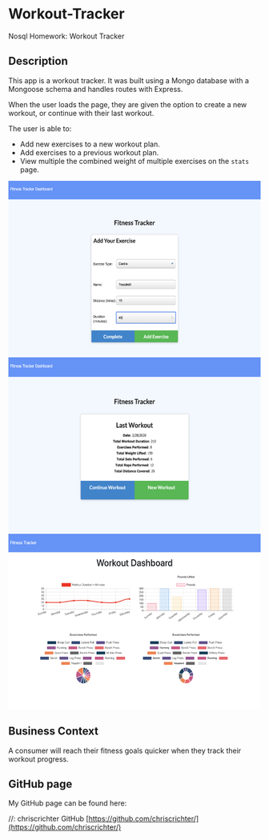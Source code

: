 # Workout-Tracker
Nosql Homework: Workout Tracker

## Description

This app is a workout tracker. It was built using a Mongo database with a Mongoose schema and handles routes with Express.

When the user loads the page, they are given the option to create a new workout, or continue with their last workout.

The user is able to:

  * Add new exercises to a new workout plan.
  * Add exercises to a previous workout plan.
  * View multiple the combined weight of multiple exercises on the `stats` page.

<img src="assets/addexercise.png" width="600" height="350">

<img src="assets/workout.png" width="600" height="350">

<img src="assets/dashboard.png" width="600" height="350">

## Business Context

A consumer will reach their fitness goals quicker when they track their workout progress.


## GitHub page

My GitHub page can be found here:

//: chriscrichter GitHub [https://github.com/chriscrichter/](https://github.com/chriscrichter/)

